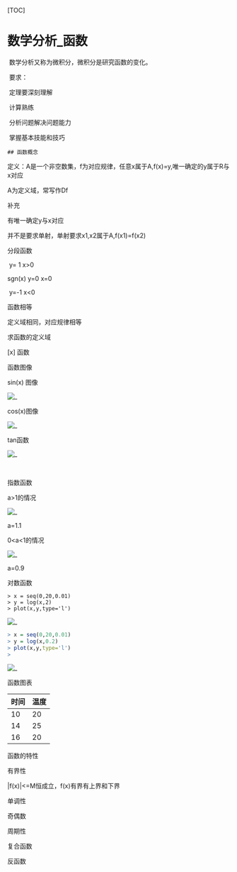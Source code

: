 

[TOC]

# 数学分析_函数

​	数学分析又称为微积分，微积分是研究函数的变化。

​	要求：

​	定理要深刻理解

​	计算熟练

​	分析问题解决问题能力

​	掌握基本技能和技巧

	## 函数概念

定义：A是一个非空数集，f为对应规律，任意x属于A,f(x)=y,唯一确定的y属于R与x对应

A为定义域，常写作Df

补充

有唯一确定y与x对应

并不是要求单射，单射要求x1,x2属于A,f(x1)\=f(x2)

分段函数

​		y= 1 x>0

sgn(x)      y=0 x=0

​		 y=-1 x<0



函数相等

定义域相同，对应规律相等



求函数的定义域



[x] 函数



函数图像



sin(x) 图像



![_](../img_src/1-2018-07-07-r-1.png)﻿

cos(x)图像

![_](../img_src/1-2018-07-07-r-4.png)﻿



tan函数

![_](../img_src/1-2018-07-07-r-5.png)

﻿





指数函数

a>1的情况

![_](../img_src/1-2018-07-07-r-2.png)

a=1.1

0<a<1的情况

![_](../img_src/1-2018-07-07-r-3.png)

a=0.9



对数函数

```
> x = seq(0,20,0.01)
> y = log(x,2)
> plot(x,y,type='l')
```



![_](../img_src/1-2018-07-07-r-6.png)﻿

```R
> x = seq(0,20,0.01)
> y = log(x,0.2)
> plot(x,y,type='l')
> 
```

![_](../img_src/1-2018-07-07-r-7.png)﻿





函数图表



| 时间 | 温度 |
| ---- | ---- |
| 10   | 20   |
| 14   | 25   |
| 16   | 20   |

 

函数的特性

有界性

|f(x)|<=M恒成立，f(x)有界有上界和下界

单调性

奇偶数

周期性

复合函数

反函数



